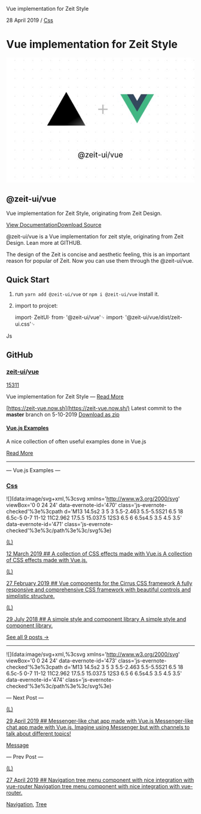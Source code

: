 Vue implementation for Zeit Style

 28 April 2019  /  [Css](https://vuejsexamples.com/tag/css/)

# Vue implementation for Zeit Style

![](../_resources/02f433345cb6f8cd32657f0da7e70ba9.png)

## @zeit-ui/vue

Vue implementation for Zeit Style, originating from Zeit Design.

[View Documentation](https://zeit-vue.now.sh/docs)[Download Source](https://github.com/zeit-ui/vue/archive/master.zip)

@zeit-ui/vue is a Vue implementation for zeit style, originating from Zeit Design. Lean more at GITHUB.

The design of the Zeit is concise and aesthetic feeling, this is an important reason for popular of Zeit. Now you can use them through the @zeit-ui/vue.

## Quick Start

1. run `yarn add @zeit-ui/vue` or `npm i @zeit-ui/vue` install it.
2. import to projcet:

	import· ZeitUI· from· '@zeit-ui/vue'␊
	import· '@zeit-ui/vue/dist/zeit-ui.css'␊

Js

## GitHub

### [zeit-ui](http://github.com/zeit-ui)/[vue](http://github.com/zeit-ui/vue)

[153](http://github.com/zeit-ui/vue/watchers)[11](http://github.com/zeit-ui/vue/network/members)

Vue implementation for Zeit Style — [Read More](http://github.com/zeit-ui/vue#readme)

[https://zeit-vue.now.sh](https://zeit-vue.now.sh/)
Latest commit to the **master** branch on 5-10-2019
[Download as zip](http://github.com/zeit-ui/vue/zipball/master)

#### [Vue.js Examples](https://vuejsexamples.com/author/vue/)

A nice collection of often useful examples done in Vue.js

 [Read More](https://vuejsexamples.com/author/vue/)

* * *

 — Vue.js Examples —

### [Css](https://vuejsexamples.com/tag/css/)

![](data:image/svg+xml,%3csvg xmlns='http://www.w3.org/2000/svg' viewBox='0 0 24 24' data-evernote-id='470' class='js-evernote-checked'%3e%3cpath d='M13 14.5s2 3 5 3 5.5-2.463 5.5-5.5S21 6.5 18 6.5c-5 0-7 11-12 11C2.962 17.5.5 15.037.5 12S3 6.5 6 6.5s4.5 3.5 4.5 3.5' data-evernote-id='471' class='js-evernote-checked'%3e%3c/path%3e%3c/svg%3e)

 [(L)](https://vuejsexamples.com/a-collection-of-css-effects-made-with-vue-js/)

 [ 12 March 2019 ## A collection of CSS effects made with Vue.js          A collection of CSS effects made with Vue.js.](https://vuejsexamples.com/a-collection-of-css-effects-made-with-vue-js/)

 [(L)](https://vuejsexamples.com/vue-components-for-the-cirrus-css-framework/)

 [ 27 February 2019 ## Vue components for the Cirrus CSS framework          A fully responsive and comprehensive CSS framework with beautiful controls and simplistic structure.](https://vuejsexamples.com/vue-components-for-the-cirrus-css-framework/)

 [(L)](https://vuejsexamples.com/a-simple-style-and-component-library/)

 [ 29 July 2018 ## A simple style and component library          A simple style and component library.](https://vuejsexamples.com/a-simple-style-and-component-library/)

 [See all 9 posts →](https://vuejsexamples.com/tag/css/)

* * *

![](data:image/svg+xml,%3csvg xmlns='http://www.w3.org/2000/svg' viewBox='0 0 24 24' data-evernote-id='473' class='js-evernote-checked'%3e%3cpath d='M13 14.5s2 3 5 3 5.5-2.463 5.5-5.5S21 6.5 18 6.5c-5 0-7 11-12 11C2.962 17.5.5 15.037.5 12S3 6.5 6 6.5s4.5 3.5 4.5 3.5' data-evernote-id='474' class='js-evernote-checked'%3e%3c/path%3e%3c/svg%3e)

— Next Post —

 [(L)](https://vuejsexamples.com/messenger-like-chat-app-made-with-vue-js/)

 [ 29 April 2019 ## Messenger-like chat app made with Vue.js          Messenger-like chat app made with Vue.js. Imagine using Messenger but with channels to talk about different topics!](https://vuejsexamples.com/messenger-like-chat-app-made-with-vue-js/)

 [Message](https://vuejsexamples.com/tag/message/)

— Prev Post —

 [(L)](https://vuejsexamples.com/navigation-tree-menu-component-with-nice-integration-with-vue-router-2/)

 [ 27 April 2019 ## Navigation tree menu component with nice integration with vue-router          Navigation tree menu component with nice integration with vue-router.](https://vuejsexamples.com/navigation-tree-menu-component-with-nice-integration-with-vue-router-2/)

 [Navigation](https://vuejsexamples.com/tag/navigation/), [Tree](https://vuejsexamples.com/tag/tree/)